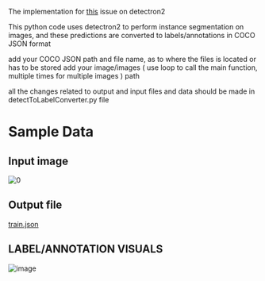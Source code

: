 The implementation for [this]( https://github.com/facebookresearch/detectron2/issues/5444 ) issue on detectron2

This python code uses detectron2 to perform instance segmentation on images, and these predictions are converted to labels/annotations in COCO JSON format

add your COCO JSON path and file name, as to where the files is located or has to be stored
add your image/images ( use loop to call the main function, multiple times for multiple images ) path

all the changes related to output and input files and data should be made in detectToLabelConverter.py file

# Sample Data

## Input image
![0](https://github.com/user-attachments/assets/0f977553-4e4d-4003-9384-ac52d1ead27f)

## Output file
[train.json](https://github.com/user-attachments/files/19029330/train.json)


## LABEL/ANNOTATION VISUALS
![image](https://github.com/user-attachments/assets/0c40f421-304c-49a6-a711-c847b9d3b8ec)


